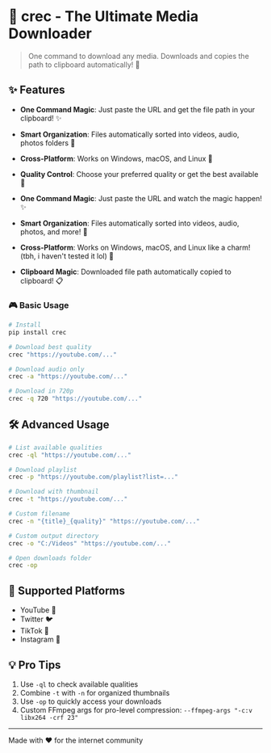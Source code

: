 # 🎥 crec - The Ultimate Media Downloader

> One command to download any media. Downloads and copies the path to clipboard automatically! 🚀

## ✨ Features

- **One Command Magic**: Just paste the URL and get the file path in your clipboard! ✨
- **Smart Organization**: Files automatically sorted into videos, audio, photos folders 📁
- **Cross-Platform**: Works on Windows, macOS, and Linux 💫
- **Quality Control**: Choose your preferred quality or get the best available 🎯

- **One Command Magic**: Just paste the URL and watch the magic happen! ✨
- **Smart Organization**: Files automatically sorted into videos, audio, photos, and more! 📁
- **Cross-Platform**: Works on Windows, macOS, and Linux like a charm! (tbh, i haven't tested it lol) 💫
- **Clipboard Magic**: Downloaded file path automatically copied to clipboard! 📋

### 🎮 Basic Usage

```bash
# Install
pip install crec

# Download best quality
crec "https://youtube.com/..."

# Download audio only
crec -a "https://youtube.com/..."

# Download in 720p
crec -q 720 "https://youtube.com/..."
```

## 🛠️ Advanced Usage

```bash
# List available qualities
crec -ql "https://youtube.com/..."

# Download playlist
crec -p "https://youtube.com/playlist?list=..."

# Download with thumbnail
crec -t "https://youtube.com/..."

# Custom filename
crec -n "{title}_{quality}" "https://youtube.com/..."

# Custom output directory
crec -o "C:/Videos" "https://youtube.com/..."

# Open downloads folder
crec -op
```

## 🎯 Supported Platforms

- YouTube 🎥
- Twitter 🐦
- TikTok 📱
- Instagram 📸

## 💡 Pro Tips

1. Use `-ql` to check available qualities
2. Combine `-t` with `-n` for organized thumbnails
3. Use `-op` to quickly access your downloads
4. Custom FFmpeg args for pro-level compression: `--ffmpeg-args "-c:v libx264 -crf 23"`

---

Made with ❤️ for the internet community
